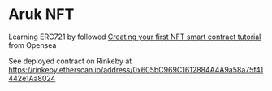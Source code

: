 # Aruk NFT

Learning ERC721 by followed [Creating your first NFT smart contract tutorial](https://docs.opensea.io/docs/creating-an-nft-contract) from Opensea

See deployed contract on Rinkeby at https://rinkeby.etherscan.io/address/0x605bC969C1612884A4A9a58a75f41442e1Aa8024
